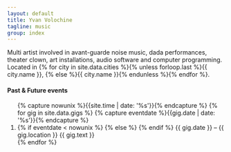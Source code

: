 ```yaml
---
layout: default
title: Yvan Volochine
tagline: music
group: index
---
```


<section>
  <p class="main">
    Multi artist involved in avant-guarde noise music, dada performances, theater clown, art installations, audio software and computer programming.
    <br />
    Located in
    {% for city in site.data.cities %}{% unless forloop.last %}<span class="strike">{{ city.name }}</span>,&nbsp;{% else %}{{ city.name }}{% endunless %}{% endfor %}.
  </p>
</section>
<section class="music">
  <h4>Past & Future events</h4>
  <ol class="gigs" reversed="reversed">
  {% capture nowunix %}{{site.time | date: '%s'}}{% endcapture %}
  {% for gig in site.data.gigs %}
    {% capture eventdate %}{{gig.date | date: '%s'}}{% endcapture %}
    <li>
    {% if eventdate < nowunix %}
      <span class="past">
    {% else %}
      <span class="future">
    {% endif %}
      <span class="date">{{ gig.date }}</span> – <span class="location">{{ gig.location }}</span>
      <span class="info">{{ gig.text }}</span>
      </span>
    </li>
  {% endfor %}
  </ol>
</section>

